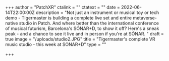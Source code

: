 +++
author = "PatchXR"
ctalink = ""
ctatext = ""
date = 2022-06-14T22:00:00Z
description = "Not just an instrument or musical toy or tech demo - Tigermaster is building a complete live set and entire metaverse-native studio in Patch. And where better than the international conference of musical futurism, Barcelona's SÓNAR+D, to show it off? Here's a sneak peak - and a chance to see it live and in person if you're at SÓNAR. "
draft = true
image = "/uploads/studio2.JPG"
title = "Tigermaster's complete VR music studio - this week at SONAR+D"
type = ""

+++
